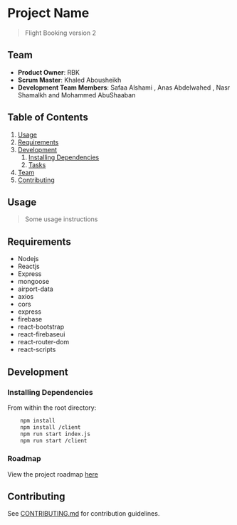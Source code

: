 # Project Name

> Flight Booking version 2

## Team

- **Product Owner**: RBK
- **Scrum Master**: Khaled Abousheikh
- **Development Team Members**: Safaa Alshami , Anas Abdelwahed , Nasr Shamalkh and Mohammed AbuShaaban

## Table of Contents

1. [Usage](#Usage)
1. [Requirements](#requirements)
1. [Development](#development)
   1. [Installing Dependencies](#installing-dependencies)
   1. [Tasks](#tasks)
1. [Team](#team)
1. [Contributing](#contributing)

## Usage

> Some usage instructions

## Requirements

- Nodejs
- Reactjs
- Express
- mongoose
- airport-data
- axios
- cors
- express
- firebase
- react-bootstrap
- react-firebaseui
- react-router-dom
- react-scripts

## Development

### Installing Dependencies

From within the root directory:

```sh
    npm install
    npm install /client
    npm run start index.js
    npm run start /client
```

### Roadmap

View the project roadmap [here](https://github.com/Flights-Booking-V2/flights-booking-v2/issues/)

## Contributing

See [CONTRIBUTING.md](https://github.com/Flights-Booking-V2/flights-booking-v2/blob/dev/_CONTRIBUTING.md) for contribution guidelines.
